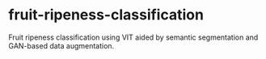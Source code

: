 # fruit-ripeness-classification
Fruit ripeness classification using VIT aided by semantic segmentation and GAN-based data augmentation.
